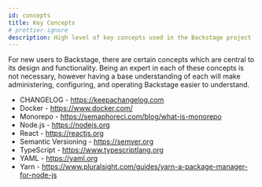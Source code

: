 ```yaml
---
id: concepts
title: Key Concepts
# prettier-ignore
description: High level of key concepts used in the Backstage project
---
```


For new users to Backstage, there are certain concepts which are central to its
design and functionality. Being an expert in each of these concepts is not
necessary, however having a base understanding of each will make administering,
configuring, and operating Backstage easier to understand.

- CHANGELOG - https://keepachangelog.com
- Docker - https://www.docker.com/
- Monorepo - https://semaphoreci.com/blog/what-is-monorepo
- Node.js - https://nodejs.org
- React - https://reactjs.org
- Semantic Versioning - https://semver.org
- TypeScript - https://www.typescriptlang.org
- YAML - https://yaml.org
- Yarn - https://www.pluralsight.com/guides/yarn-a-package-manager-for-node-js
